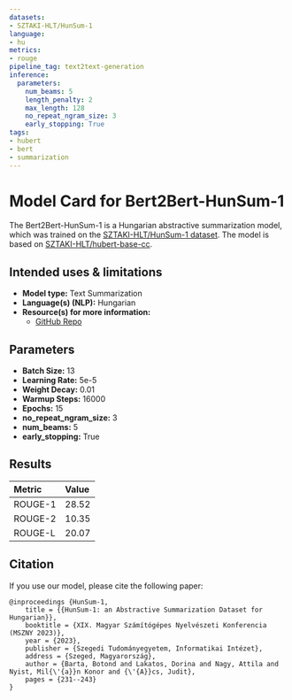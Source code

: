 ```yaml
---
datasets:
- SZTAKI-HLT/HunSum-1
language:
- hu
metrics:
- rouge
pipeline_tag: text2text-generation
inference:
  parameters:
    num_beams: 5
    length_penalty: 2
    max_length: 128
    no_repeat_ngram_size: 3
    early_stopping: True
tags:
- hubert
- bert
- summarization
---
```


# Model Card for Bert2Bert-HunSum-1

The Bert2Bert-HunSum-1 is a Hungarian abstractive summarization model, which was trained on the [SZTAKI-HLT/HunSum-1 dataset](https://huggingface.co/datasets/SZTAKI-HLT/HunSum-1).
The model is based on [SZTAKI-HLT/hubert-base-cc](https://huggingface.co/SZTAKI-HLT/hubert-base-cc).

## Intended uses & limitations

- **Model type:** Text Summarization
- **Language(s) (NLP):** Hungarian
- **Resource(s) for more information:**
  - [GitHub Repo](https://github.com/dorinapetra/summarization)
 
## Parameters

- **Batch Size:** 13
- **Learning Rate:** 5e-5
- **Weight Decay:** 0.01
- **Warmup Steps:** 16000
- **Epochs:** 15
- **no_repeat_ngram_size:** 3
- **num_beams:** 5
- **early_stopping:** True

## Results

| Metric        | Value                                       |
| :------------ | :------------------------------------------ |
| ROUGE-1       | 28.52                                       |
| ROUGE-2       | 10.35                                       |
| ROUGE-L       | 20.07                                       |

## Citation

If you use our model, please cite the following paper:
```
@inproceedings {HunSum-1,
    title = {{HunSum-1: an Abstractive Summarization Dataset for Hungarian}},
	booktitle = {XIX. Magyar Számítógépes Nyelvészeti Konferencia (MSZNY 2023)},
	year = {2023},
	publisher = {Szegedi Tudományegyetem, Informatikai Intézet},
	address = {Szeged, Magyarország},
	author = {Barta, Botond and Lakatos, Dorina and Nagy, Attila and Nyist, Mil{\'{a}}n Konor and {\'{A}}cs, Judit},
	pages = {231--243}
}
```